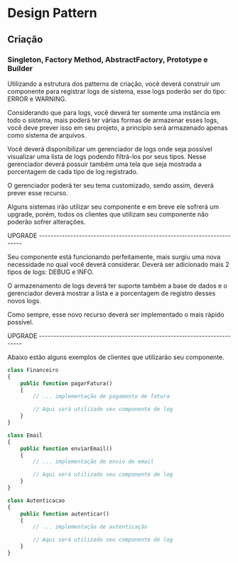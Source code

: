 # Design Pattern

## Criação

### Singleton, Factory Method, AbstractFactory, Prototype e Builder

Utilizando a estrutura dos patterns de criação, você deverá construir um
componente para registrar logs de sistema, esse logs poderão ser do tipo:
ERROR e WARNING.

Considerando que para logs, você deverá ter somente uma instância em todo o sistema,
mais poderá ter várias formas de armazenar esses logs, você deve prever isso
em seu projeto, a princípio será armazenado apenas como sistema de arquivos.

Você deverá disponibilizar um gerenciador de logs onde seja possível visualizar
uma lista de logs podendo filtrá-los por seus tipos. Nesse gerenciador
deverá possuir também uma tela que seja mostrada a porcentagem de cada tipo de log
registrado.

O gerenciador poderá ter seu tema customizado, sendo assim, deverá prever esse
recurso.

Alguns sistemas irão utilizar seu componente e em breve ele sofrerá um upgrade,
porém, todos os clientes que utilizam seu componente não poderão sofrer alterações.

UPGRADE ------------------------------------------------------------------------

Seu componente está funcionando perfeitamente, mais surgiu uma nova necessidade
no qual você deverá considerar. Deverá ser adicionado mais 2 tipos de logs: DEBUG e
INFO.

O armazenamento de logs deverá ter suporte também a base de dados e o gerenciador
deverá mostrar a lista e a porcentagem de registro desses novos logs.

Como sempre, esse novo recurso deverá ser implementado o mais rápido possível.

UPGRADE ------------------------------------------------------------------------

Abaixo estão alguns exemplos de clientes que utilizarão seu componente.

```PHP
class Financeiro
{
    public function pagarFatura()
    {
        // ... implementação de pagamento de fatura

        // Aqui será utilizado seu componente de log
    }
}
```

```PHP
class Email
{
    public function enviarEmail()
    {
        // ... implementação de envio de email

        // Aqui será utilizado seu componente de log
    }
}
```

```PHP
class Autenticacao
{
    public function autenticar()
    {
        // ... implementação de autenticação

        // Aqui será utilizado seu componente de log
    }
}
```

